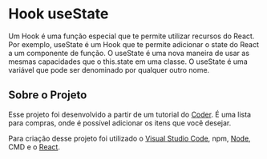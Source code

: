 # Hook useState
Um Hook é uma função especial que te permite utilizar recursos do React. Por exemplo, useState é um Hook que te permite adicionar o state do React a um componente de função. 
O useState é uma nova maneira de usar as mesmas capacidades que o this.state em uma classe. O useState é uma variável que pode ser denominado por qualquer outro nome.

## Sobre o Projeto
Esse projeto foi desenvolvido a partir de um tutorial do [Coder](https://blog.cod3r.com.br/utilizando-hooks-usestate/). É uma lista para compras, onde é possível adicionar os itens que você desejar.

Para criação desse projeto foi utilizado o [Visual Studio Code]([https://code.visualstudio.com/), npm, [Node](https://nodejs.org/en/), CMD e o [React](https://pt-br.reactjs.org/).
